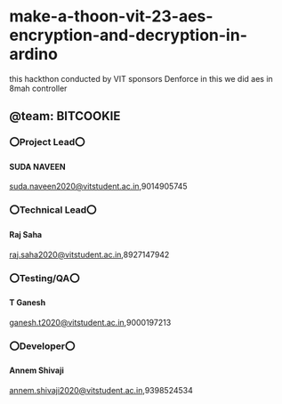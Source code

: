 # make-a-thoon-vit-23-aes-encryption-and-decryption-in-ardino
this hackthon conducted by VIT sponsors Denforce in this we did aes in 8mah controller

## @team: BITCOOKIE
### ⭕Project Lead⭕
#### SUDA NAVEEN
suda.naveen2020@vitstudent.ac.in,9014905745
### ⭕Technical Lead⭕
#### Raj Saha
raj.saha2020@vitstudent.ac.in,8927147942
### ⭕Testing/QA⭕
#### T Ganesh
ganesh.t2020@vitstudent.ac.in,9000197213
### ⭕Developer⭕
#### Annem Shivaji
annem.shivaji2020@vitstudent.ac.in,9398524534
